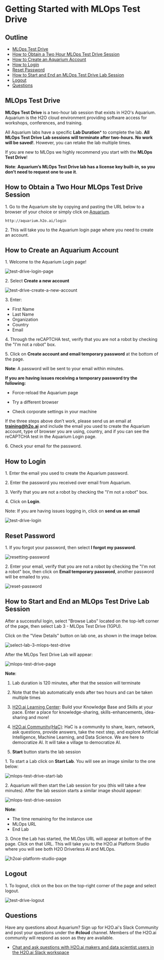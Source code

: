 
# Getting Started with MLOps Test Drive

## Outline

- [MLOps Test Drive](#mlops-test-drive)
- [How to Obtain a Two Hour MLOps Test Drive Session](#how-to-obtain-a-two-hour-mlops-test-drive-session)
- [How to Create an Aquarium Account](#how-to-create-an-aquarium-account)
- [How to Login](#how-to-login)
- [Reset Password ](#reset-password)
- [How to Start and End an MLOps Test Drive Lab Session](#how-to-start-and-end-an-mlops-test-drive-lab-session)
- [Logout](#logout)
- [Questions](#questions)

## MLOps Test Drive

**MLOps Test Drive** is a two-hour lab session that exists in H2O's Aquarium. Aquarium is the H2O cloud environment providing software access for workshops, conferences, and training.

All Aquarium labs have a specific **Lab Duration*** to complete the lab. **All MLOps Test Drive Lab sessions will terminate after two-hours. No work will be saved!**. However, you can retake the lab multiple times.

If you are new to MLOps we highly recommend you start with the **MLOps Test Drive**!

**Note**: **Aquarium’s MLOps Test Drive lab has a license key built-in, so you don’t need to request one to use it**.


## How to Obtain a Two Hour MLOps Test Drive Session

1\. Go to the Aquarium site by copying and pasting the URL below to a browser of your choice or simply click on [Aquarium](http://aquarium.h2o.ai/login).

```http://aquarium.h2o.ai/login```

2\. This will take you to the Aquarium login page where you need to create an account.

## How to Create an Aquarium Account

1\. Welcome to the Aquarium Login page!

![test-drive-login-page](assets/test-drive-login-page.jpg)

2\. Select **Create a new account**

![test-drive-create-a-new-account](assets/test-drive-create-a-new-account.jpg)

3\. Enter:

 - First Name
 - Last Name
 - Organization
 - Country
 - Email

4\. Through the reCAPTCHA test, verify that you are not a robot by checking the "I'm not a robot" box.

5\. Click on **Create account and email temporary password** at the bottom of the page.

**Note**: A password will be sent to your email within minutes.

**If you are having issues receiving a temporary password try the following:**

- Force-reload the Aquarium page

- Try a different browser

- Check corporate settings in your machine

If the three steps above don’t work, please send us an email at **training@h2o.ai** and include the email you used to create the Aquarium account, type of browser you are using, country, and if you can see the reCAPTCHA test in the Aquarium Login page. 

6\. Check your email for the password.

## How to Login

1\. Enter the email you used to create the Aquarium password.

2\. Enter the password you received over email from Aquarium.

3\. Verify that you are not a robot by checking the "I'm not a robot" box.

4\. Click on **Login**.
 
Note: If you are having issues logging in, click on **send us an email**


![test-drive-login](assets/test-drive-login.jpg)

## Reset Password 

1\. If you forgot your password, then select **I forgot my password**.

![resetting-password](assets/resetting-password.jpg)

2\. Enter your email, verify that you are not a robot by checking the "I'm not a robot" box, then click on **Email temporary password**, another password will be emailed to you.

![reset-password](assets/reset-password.jpg)

## How to Start and End an MLOps Test Drive Lab Session

After a successful login, select "Browse Labs" located on the top-left corner of the page, then select Lab 3 - MLOps Test Drive (1GPU).

Click on the "View Details" button on lab one, as shown in the image below.

![select-lab-3-mlops-test-drive](assets/select-lab-3-mlops-test-drive.jpg)

After the MLOps Test Drive Lab will appear:

![mlops-test-drive-page](assets/mlops-test-drive-page.jpg)

**Note**: 

1. Lab duration is 120 minutes, after that the session will terminate

2. Note that the lab automatically ends after two hours and can be taken multiple times

3. [H2O.ai Learning Center](https://training.h2o.ai/): Build your Knowledge Base and Skills at your pace. Enter a place for knowledge-sharing, skills-enhancements, idea-sharing and more!

4. [H2O.ai Community(HaC)](https://www.h2o.ai/community/home): HaC is a community to share, learn, network, ask questions, provide answers, take the next step, and explore Artificial Intelligence, Machine Learning, and Data Science.  We are here to democratize AI. It will take a village to democratize AI.

5. **Start** button starts the lab session

1\. To start a Lab click on **Start Lab**. You will see an image similar to the one below:

![mlops-test-drive-start-lab](assets/mlops-test-drive-start-lab.jpg)

2\. Aquarium will then start the Lab session for you (this will take a few minutes). After the lab session starts a similar image should appear:

![mlops-test-drive-session](assets/mlops-test-drive-session.jpg)

**Note**:

 - The time remaining for the instance use
 - MLOps URL
 - End Lab 

3\. Once the Lab has started, the MLOps URL will appear at bottom of the page. Click on that URL. This will take you to the H2O.ai Platform Studio where you will see both H2O Driverless AI and MLOps. 

![h2oai-platform-studio-page](assets/h2oai-platform-studio-page.jpg)

## Logout

1\. To logout, click on the box on the top-right corner of the page and select logout.

![test-drive-logout](assets/test-drive-logout.jpg) 

## Questions

Have any questions about Aquarium? Sign up for H2O.ai's Slack Community and post your questions under the **#cloud** channel. Members of the H2O.ai community will respond as soon as they are available.

- [Chat and ask questions with H2O.ai makers and data scientist users in the H2O.ai Slack workspace](https://www.h2o.ai/community/home)




